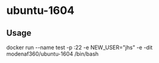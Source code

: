 # ubuntu-1604

## Usage
docker run --name test -p :22 -e NEW_USER="jhs" -e  -dit modenaf360/ubuntu-1604 /bin/bash
